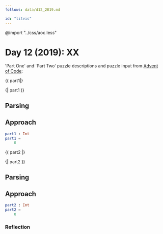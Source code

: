 ```yaml
---
follows: data/d12_2019.md

id: "litvis"
---
```


@import "../css/aoc.less"

# Day 12 (2019): XX

'Part One' and 'Part Two' puzzle descriptions and puzzle input from [Advent of Code](https://adventofcode.com/2019/day/12):

{( part1|}

{| part1 )}

## Parsing

## Approach

```elm {l r}
part1 : Int
part1 =
    0
```

{( part2 |}

{| part2 )}

## Parsing

## Approach

```elm {l r}
part2 : Int
part2 =
    0
```

### Reflection
